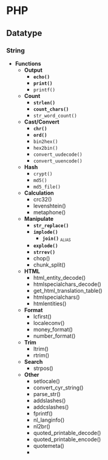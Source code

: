 # PHP
## Datatype
### String
- **Functions**
    - **Output**
        - **`echo()`**
        - **`print()`**
        - `printf()`
    - **Count**
        - **`strlen()`**
        - **`count_chars()`**
        - `str_word_count()`
    - **Cast/Convert**
        - **`chr()`**
        - **`ord()`**
        - `bin2hex()`
        - `hex2bin()`
        - `convert_uudecode()`
        - `convert_uuencode()`
    - **Hash**
        - `crypt()`
        - `md5()`
        - `md5_file()`
    - **Calculation**
        - crc32()
        - levenshtein()
        - metaphone()
    - **Manipulate**
        - **`str_replace()`**
        - **`implode()`**
            - **`join()`** <small><sub>ALIAS</sub></small>
        - **`explode()`**
        - **`strrev()`**
        - chop()
        - chunk_split()
    - **HTML**
        - html_entity_decode()
        - htmlspecialchars_decode()
        - get_html_translation_table()
        - htmlspecialchars()
        - htmlentities()
    - **Format**
        - lcfirst()
        - localeconv()
        - money_format()
        - number_format()
    - **Trim**
        - ltrim()
        - rtrim()
    - **Search**
        - strpos()
    - **Other**
        - setlocale()
        - convert_cyr_string()
        - parse_str()
        - addslashes()
        - addcslashes()
        - fprintf()
        - nl_langinfo()
        - nl2br()
        - quoted_printable_decode()
        - quoted_printable_encode()
        - quotemeta()
        - 